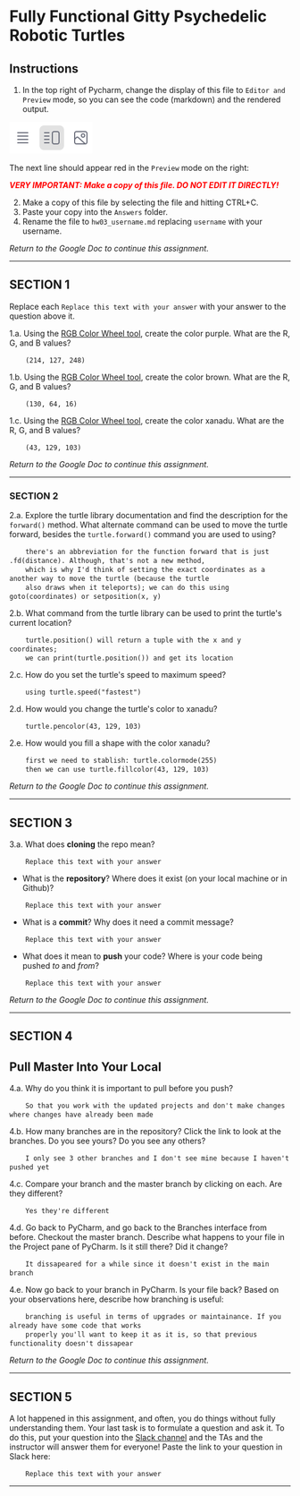 # Fully Functional Gitty Psychedelic Robotic Turtles

## Instructions

1. In the top right of Pycharm, change the display of this file to 
   `Editor and Preview` mode, so you can see the code (markdown) and the rendered output. 

![Screenshot of "Editor and Preview" mode](split_mode_markdown.png)

The next line should appear red in the `Preview` mode on the right:

**_<span style="color:red">
    VERY IMPORTANT: Make a copy of this file. DO NOT EDIT IT DIRECTLY!
</span>_**

2. Make a copy of this file by selecting the file and hitting CTRL+C. 
3. Paste your copy into the `Answers` folder.
4. Rename the file to `hw03_username.md` replacing `username` with your username.

_Return to the Google Doc to continue this assignment._

---

## SECTION 1

Replace each `Replace this text with your answer` with your answer to the question above it.

1.a. Using the [RGB Color Wheel tool](https://colorspire.com/rgb-color-wheel/), create the color purple. 
     What are the R, G, and B values?

```
    (214, 127, 248)
```

1.b. Using the [RGB Color Wheel tool](https://colorspire.com/rgb-color-wheel/), create the color brown. 
     What are the R, G, and B values? 

```
    (130, 64, 16)
```

1.c. Using the [RGB Color Wheel tool](https://colorspire.com/rgb-color-wheel/), create the color xanadu. 
     What are the R, G, and B values?

```
    (43, 129, 103)
```

_Return to the Google Doc to continue this assignment._

---

### SECTION 2

2.a. Explore the turtle library documentation and find the description for the 
     `forward()` method. What alternate command can be used to move the turtle forward, 
     besides the `turtle.forward()` command you are used to using?

```
    there's an abbreviation for the function forward that is just .fd(distance). Although, that's not a new method,
    which is why I'd think of setting the exact coordinates as a another way to move the turtle (because the turtle 
    also draws when it teleports); we can do this using goto(coordinates) or setposition(x, y)
```

2.b. What command from the turtle library can be used to print the turtle's current 
   location?
   
```
    turtle.position() will return a tuple with the x and y coordinates; 
    we can print(turtle.position()) and get its location

```

2.c. How do you set the turtle's speed to maximum speed?
   
```
    using turtle.speed("fastest")
```

2.d. How would you change the turtle's color to xanadu? 

```
    turtle.pencolor(43, 129, 103)
```

2.e. How would you fill a shape with the color xanadu?

```
    first we need to stablish: turtle.colormode(255)
    then we can use turtle.fillcolor(43, 129, 103)
```

_Return to the Google Doc to continue this assignment._

---

## SECTION 3

3.a. What does **cloning** the repo mean?

```
    Replace this text with your answer
```


- What is the **repository**? Where does it exist (on your local machine or in Github)?

```
    Replace this text with your answer
```


- What is a **commit**? Why does it need a commit message?

```
    Replace this text with your answer
```


- What does it mean to **push** your code? Where is your code being pushed _to_ and _from_?

```
    Replace this text with your answer
```

_Return to the Google Doc to continue this assignment._

---

## SECTION 4

## Pull Master Into Your Local

4.a. Why do you think it is important to pull before you push?

```
    So that you work with the updated projects and don't make changes where changes have already been made
```

4.b. How many branches are in the repository?
     Click the link to look at the branches. Do you see yours? Do you see any others? 

```
    I only see 3 other branches and I don't see mine because I haven't pushed yet
```


4.c. Compare your branch and the master branch by clicking on each. Are they different?

```
    Yes they're different
```


4.d. Go back to PyCharm, and go back to the Branches interface from before. Checkout the 
     master branch. Describe what happens to your file in the Project pane of PyCharm. Is it still 
     there? Did it change?

```
    It dissapeared for a while since it doesn't exist in the main branch
```


4.e. Now go back to your branch in PyCharm. Is your file back? Based on your observations
     here, describe how branching is useful:

```
    branching is useful in terms of upgrades or maintainance. If you already have some code that works 
    properly you'll want to keep it as it is, so that previous functionality doesn't dissapear
```

_Return to the Google Doc to continue this assignment._

---

## SECTION 5

A lot happened in this assignment, and often, you do things without fully understanding them. Your last task is to 
formulate a question and ask it. To do this, put your question into the [Slack channel](https://bereacs.slack.com/archives/C3QACGH8R) and the TAs and the 
instructor will answer them for everyone! Paste the link to your question in Slack here:

```
    Replace this text with your answer
```

---